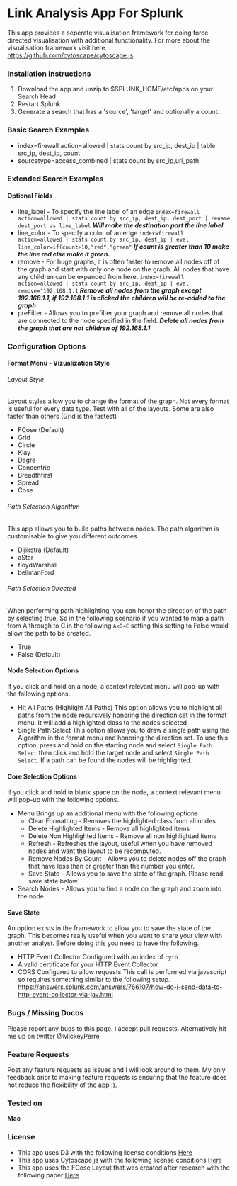 # Link Analysis App For Splunk #
This app provides a seperate visualisation framework for doing force directed visualisation with additional functionality.
For more about the visualisation framework visit here.
https://github.com/cytoscape/cytoscape.js
### Installation Instructions
1. Download the app and unzip to $SPLUNK_HOME/etc/apps on your Search Head
2. Restart Splunk
3. Generate a search that has a 'source', 'target' and optionally a count. 

### Basic Search Examples
- index=firewall action=allowed | stats count by src_ip, dest_ip | table src_ip, dest_ip, count
- sourcetype=access_combined | stats count by src_ip,uri_path

### Extended Search Examples

#### Optional Fields
- line_label - To specify the line label of an edge
```index=firewall action=allowed | stats count by src_ip, dest_ip, dest_port | rename dest_port as line_label```
***Will make the destination port the line label***
- line_color - To specify a color of an edge
```index=firewall action=allowed | stats count by src_ip, dest_ip | eval line_color=if(count>10,"red","green"```
***If count is greater than 10 make the line red else make it green.***
- remove - For huge graphs, it is often faster to remove all nodes off of the graph and start with only one node on the graph.  All nodes that have any children can be expanded from here.
```index=firewall action=allowed | stats count by src_ip, dest_ip | eval remove="192.168.1.1```
***Remove all nodes from the graph except 192.168.1.1, if 192.168.1.1 is clicked the children will be re-added to the graph***
- preFilter - Allows you to prefilter your graph and remove all nodes that are connected to the node specified in the field.
***Delete all nodes from the graph that are not children of 192.168.1.1***

### Configuration Options

#### Format Menu - Vizualization Style

###### Layout Style
Layout styles allow you to change the format of the graph.  Not every format is useful for every data type.  Test with all of the layouts.  Some are also faster than others (Grid is the fastest)
  - FCose (Default)
  - Grid
  - Circle
  - Klay
  - Dagre
  - Concentric
  - Breadthfirst
  - Spread
  - Cose

###### Path Selection Algorithm
This app allows you to build paths between nodes.  The path algorithm is customisable to give you different outcomes.
  - Dijikstra (Default)
  - aStar
  - floydWarshall
  - bellmanFord

###### Path Selection Directed
When performing path highlighting, you can honor the direction of the path by selecting true. So in the following scenario if you wanted to map a path from A through to C in the following  ```A<B<C``` setting this setting to False would allow the path to be created.
  - True
  - False (Default)

#### Node Selection Options
If you click and hold on a node, a context relevant menu will pop-up with the following options.
- Hlt All Paths (Highlight All Paths)
This option allows you to highlight all paths from the node recursively honoring the direction set in the format menu.  It will add a highlighted class to the nodes selected
- Single Path Select
This option allows you to draw a single path using the Algorithm in the format menu and honoring the direction set.  To use this option, press and hold on the starting node and select ```Single Path Select``` then click and hold the target node and select ```Single Path Select```.  If a path can be found the nodes will be highlighted.

#### Core Selection Options
If you click and hold in blank space on the node, a context relevant menu will pop-up with the following options.
- Menu 
Brings up an additional menu with the following options
    - Clear Formatting - Removes the highlighted class from all nodes
    - Delete Highlighted Items - Remove all highlighted items
    - Delete Non Highlighted Items - Remove all non highlighted items
    - Refresh - Refreshes the layout, useful when you have removed nodes and want the layout to be recomputed.
    - Remove Nodes By Count - Allows you to delete nodes off the graph that have less than or greater than the number you enter.
    - Save State - Allows you to save the state of the graph.  Please read save state below.
- Search Nodes - Allows you to find a node on the graph and zoom into the node.

#### Save State
An option exists in the framework to allow you to save the state of the graph.  This becomes really useful when you want to share your view with another analyst.  Before doing this you need to have the following.
- HTTP Event Collector Configured with an index of ```cyto```
- A valid certificate for your HTTP Event Collector
- CORS Configured to allow requests
This call is performed via javascript so requires something similar to the following setup.
https://answers.splunk.com/answers/766107/how-do-i-send-data-to-http-event-collector-via-jav.html

### Bugs / Missing Docos
Please report any bugs to this page.  I accept pull requests. Alternatively hit me up on twitter @MickeyPerre

### Feature Requests
Post any feature requests as issues and I will look around to them.  My only feedback prior to making feature requests is ensuring that the feature does not reduce the flexibility of the app :).

### Tested on
**Mac**

### License
- This app uses D3 with the following license conditions
[Here](https://github.com/d3/d3/blob/master/LICENSE)
- This app uses Cytoscape js with the following license conditions
[Here](https://raw.githubusercontent.com/cytoscape/cytoscape.js/master/LICENSE)
- This app uses the FCose Layout that was created after research with the following paper
[Here](https://www.ncbi.nlm.nih.gov/pmc/articles/PMC4708103/)